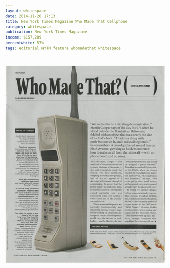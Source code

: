 ```yaml
---
layout: whitespace
date: 2014-11-20 17:13
title: New York Times Magazine Who Made That Cellphone
category: whitespace
publication: New York Times Magazine
income: $157,289
percentwhite: 57%
tags: editorial NYTM feature whomadethat whitespace

---
```


           
<div class="imageContainer col-8"><img src="/img/editscans/NYT_WhoMadeThat_Cellphone.png">
            
<div class="overlayContainer col-8">
<object type="image/svg+xml" data="/img/overlays/NYT_WhoMadeThat_Cellphone.svg" class="trans"></object>
</div></div>

            
        
        
